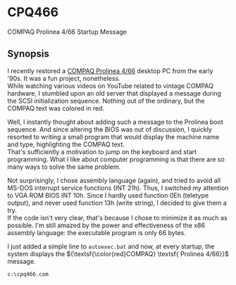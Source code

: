 # CPQ466
COMPAQ Prolinea 4/66 Startup Message

## Synopsis

I recently restored a [COMPAQ Prolinea 4/66](http://www.alexandrugroza.ro/microelectronics/repair-maintenance/compaq-prolinea-466/index.html) desktop PC from the early '90s. It was a fun project, nonetheless.\
While watching various videos on YouTube related to vintage COMPAQ hardware, I stumbled upon an old server that displayed a message during the SCSI initialization sequence. Nothing out of the ordinary, but the COMPAQ text was colored in red.

Well, I instantly thought about adding such a message to the Prolinea boot sequence. And since altering the BIOS was out of discussion, I quickly resorted to writing a small program that would display the machine name and type, highlighting the COMPAQ text.\
That's sufficiently a motivation to jump on the keyboard and start programming. What I like about computer programming is that there are so many ways to solve the same problem.

Not surprisingly, I chose assembly language (again), and tried to avoid all MS-DOS interrupt service functions (INT 21h). Thus, I switched my attention to VGA ROM BIOS INT 10h. Since I hardly used function 0Eh (teletype output), and never used function 13h (write string), I decided to give them a try.\
If the code isn't very clear, that's because I chose to minimize it as much as possible. I'm still amazed by the power and effectiveness of the x86 assembly language: the executable program is only 66 bytes.

I just added a simple line to ```autoexec.bat``` and now, at every startup, the system displays the ${\textsf{\color{red}COMPAQ} \textsf{ Prolinea 4/66}}$ message.

```
c:\cpq466.com
```
